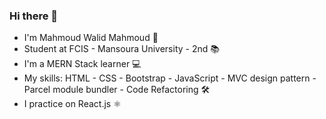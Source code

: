 ### Hi there 👋

- I'm Mahmoud Walid Mahmoud 🚀
- Student at FCIS - Mansoura University - 2nd 📚
- I'm a MERN Stack learner 💻
- My skills: HTML - CSS - Bootstrap - JavaScript - MVC design pattern - Parcel module bundler - Code Refactoring 🛠️
- I practice on React.js ⚛️
